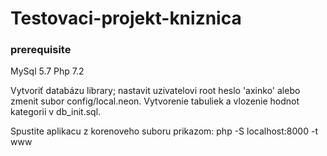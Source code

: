 # Testovaci-projekt-kniznica
### prerequisite
MySql 5.7
Php 7.2

Vytvoriť databázu library; nastavit uzivatelovi root heslo 'axinko' alebo zmenit subor config/local.neon.
Vytvorenie tabuliek a vlozenie hodnot kategorii v db_init.sql.

Spustite aplikacu z korenoveho suboru prikazom:
php -S localhost:8000 -t www
